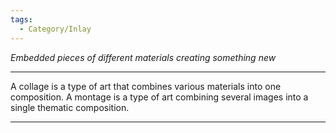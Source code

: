 ```yaml
---
tags:
  - Category/Inlay
---
```

*Embedded pieces of different materials creating something new*

---

A collage is a type of art that combines various materials into one composition. A montage is a type of art combining several images into a single thematic composition.

---
